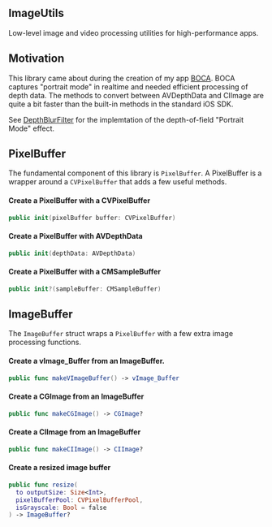 ImageUtils
----

Low-level image and video processing utilities for high-performance apps.

## Motivation

This library came about during the creation of my app [BOCA](https://apps.apple.com/us/app/boca-portrait-mode-videos/id1478361742). BOCA captures "portrait mode" in realtime and needed efficient processing of depth data. The methods to convert between AVDepthData and CIImage are quite a bit faster than the built-in methods in the standard iOS SDK.

See [DepthBlurFilter](https://github.com/jonbrennecke/Camera/blob/master/Source/filters/DepthBlurFilter.swift) for the implemtation of the depth-of-field "Portrait Mode" effect.

## PixelBuffer

The fundamental component of this library is `PixelBuffer`. A PixelBuffer is a wrapper around a `CVPixelBuffer` that adds a few useful methods.

#### Create a PixelBuffer with a CVPixelBuffer
```swift
public init(pixelBuffer buffer: CVPixelBuffer)
```

#### Create a PixelBuffer with AVDepthData
```swift
public init(depthData: AVDepthData)
```

#### Create a PixelBuffer with a CMSampleBuffer
```swift
public init?(sampleBuffer: CMSampleBuffer)
```

## ImageBuffer

The `ImageBuffer` struct wraps a `PixelBuffer` with a few extra image processing functions.

#### Create a vImage_Buffer from an ImageBuffer.
```swift
public func makeVImageBuffer() -> vImage_Buffer
```

#### Create a CGImage from an ImageBuffer
```swift
public func makeCGImage() -> CGImage?
```

#### Create a CIImage from an ImageBuffer
```swift
public func makeCIImage() -> CIImage?
```

#### Create a resized image buffer
```swift
public func resize(
  to outputSize: Size<Int>,
  pixelBufferPool: CVPixelBufferPool,
  isGrayscale: Bool = false
) -> ImageBuffer?
  ```
